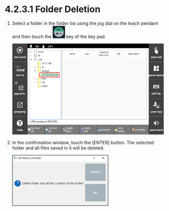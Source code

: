 ﻿# 4.2.3.1 Folder Deletion

1.	Select a folder in the folder list using the jog dial on the teach pendant and then touch the ![](../../../_assets/tp630/k-delete_eng.png) key of the key pad.

    ![](../../../_assets/tp630/file-manager/fld-delete.png)

2.	In the confirmation window, touch the \[ENTER\] button. The selected folder and all files saved in it will be deleted.

    ![](../../../_assets/tp630/file-manager/fld-delete-pop_eng.png)



